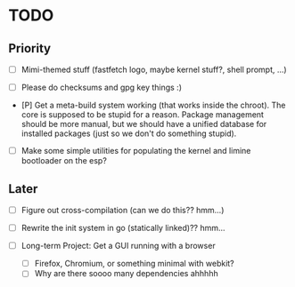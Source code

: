 # TODO

## Priority

- [ ] Mimi-themed stuff (fastfetch logo, maybe kernel stuff?, shell prompt, ...)

- [ ] Please do checksums and gpg key things :)
- [P] Get a meta-build system working (that works inside the chroot). The
  core is supposed to be stupid for a reason. Package management should be more
  manual, but we should have a unified database for installed packages (just so
  we don't do something stupid).
- [ ] Make some simple utilities for populating the kernel and limine
  bootloader on the esp?

## Later

- [ ] Figure out cross-compilation (can we do this?? hmm...)
- [ ] Rewrite the init system in go (statically linked)?? hmm...

- [ ] Long-term Project: Get a GUI running with a browser
  - [ ] Firefox, Chromium, or something minimal with webkit?
  - [ ] Why are there soooo many dependencies ahhhhh
